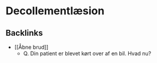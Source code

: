 # Decollementlæsion

## Backlinks
* [[Åbne brud]]
	* Q. Din patient er blevet kørt over af en bil. Hvad nu?

<!-- {BearID:E1BFF938-6A66-4A95-ABF4-2F9015B969D3-15618-0000240FFFCDA904} -->
